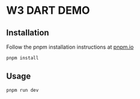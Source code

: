 # W3 DART DEMO


## Installation

Follow the pnpm installation instructions at [pnpm.io](https://pnpm.io/installation)

```shell
pnpm install
```

## Usage

```shell
pnpm run dev
```
